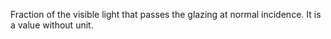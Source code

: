 Fraction of the visible light that passes the glazing at normal incidence. It is a value without unit.